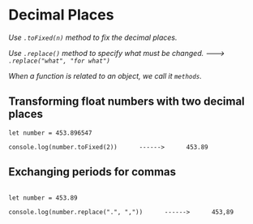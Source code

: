 # Decimal Places

_Use `.toFixed(n)` method to fix the decimal places._ 

_Use `.replace()` method to specify what must be changed. ---> `.replace("what", "for what")`_

_When a function is related to an object, we call it `methods`._


## Transforming float numbers with two decimal places

```JS
let number = 453.896547

console.log(number.toFixed(2))      ------>      453.89   

```


## Exchanging periods for commas

```JS

let number = 453.89 

console.log(number.replace(".", ","))      ------>      453,89 

```